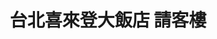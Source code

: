 ---
title: "台北喜來登大飯店 請客樓"
description: "台北喜來登大飯店 請客樓"
layout: shop
keywords:
  - 美食競賽
  - 台灣美食
  - 美食精選
datePublished: "2025-06-30"
dateModified: "2025-07-05"
city: "台北市"
district: "中正區"
address: "台北市中正區忠孝東路一段12號17樓"
phone: "0223211818"
geo: "25.044656426578722, 121.52170153240529"
google_map: "https://maps.app.goo.gl/DC7NdPfPSidVhZiu6"
footinder: "https://footinder.com.tw/%E5%8F%B0%E5%8C%97%E5%B8%82%E4%B8%AD%E6%AD%A3%E5%8D%80/7837/"
official: "https://www.sheratongrandtaipei.com/websev?lang=zh-tw&ref=pages&cat=2&id=18"
award:
  - name: "500盤"
    year: "2024"
    entries:
      - dishes:
          - "花膠砂鍋一品雞湯"

---